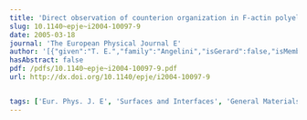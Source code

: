```yaml
---
title: 'Direct observation of counterion organization in F-actin polyelectrolyte bundles'
slug: 10.1140~epje~i2004-10097-9
date: 2005-03-18
journal: 'The European Physical Journal E'
author: '[{"given":"T. E.","family":"Angelini","isGerard":false,"isMember":false,"isFirst":false,"isCorresponding":false},{"given":"H.","family":"Liang","isGerard":false,"isMember":false,"isFirst":false,"isCorresponding":false},{"given":"W.","family":"Wriggers","isGerard":false,"isMember":false,"isFirst":false,"isCorresponding":false},{"given":"G. C. L.","family":"Wong","isGerard":false,"isMember":false,"isFirst":false,"isCorresponding":false}]'
hasAbstract: false
pdf: /pdfs/10.1140~epje~i2004-10097-9.pdf
url: http://dx.doi.org/10.1140/epje/i2004-10097-9


tags: ['Eur. Phys. J. E', 'Surfaces and Interfaces', 'General Materials Science', 'General Chemistry', 'Biophysics', 'Biotechnology']
---
```

<!--truncate-->